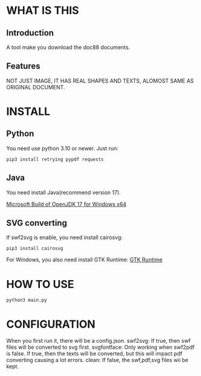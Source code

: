 # WHAT IS THIS
## Introduction
A tool make you download the doc88 documents.
## Features
NOT JUST IMAGE, IT HAS REAL SHAPES AND TEXTS, ALOMOST SAME AS ORIGINAL DOCUMENT.

# INSTALL

## Python
You need use python 3.10 or newer.
Just run:
```
pip3 install retrying pypdf requests
```

## Java
You need install Java(recommend version 17).

[Microsoft Build of OpenJDK 17 for Windows x64](https://aka.ms/download-jdk/microsoft-jdk-17.0.14-windows-x64.msi)

## SVG converting
If swf2svg is enable, you need install cairosvg:
```
pip3 install cairosvg
```
For Windows, you also need install GTK Runtime:
[GTK Runtime](https://github.com/tschoonj/GTK-for-Windows-Runtime-Environment-Installer/releases)

# HOW TO USE
```
python3 main.py
```

# CONFIGURATION
When you first run it, there will be a config.json.
swf2svg: If true, then swf files will be converted to svg first.
svgfontface: Only working when swf2pdf is false. If true, then the texts will be converted, but this will impact pdf converting causing a lot errors.
clean: If false, the swf,pdf,svg files wii be kept.